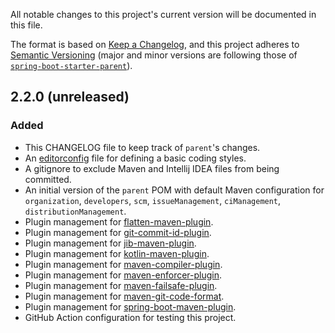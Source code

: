 All notable changes to this project's current version will be documented in this file.

The format is based on [Keep a Changelog](https://keepachangelog.com/en/1.0.0/),
and this project adheres to [Semantic Versioning](https://semver.org/spec/v2.0.0.html) (major and
minor versions are following those of [`spring-boot-starter-parent`](https://spring.io/projects/spring-boot)).



## 2.2.0 (unreleased)
### Added
- This CHANGELOG file to keep track of `parent`'s changes.
- An [editorconfig](https://editorconfig.org/) file for defining a basic coding styles.
- A gitignore to exclude Maven and Intellij IDEA files from being committed.
- An initial version of the `parent` POM with default Maven configuration for `organization`,
  `developers`, `scm`, `issueManagement`, `ciManagement`, `distributionManagement`.
- Plugin management for [flatten-maven-plugin](https://www.mojohaus.org/flatten-maven-plugin/).
- Plugin management for [git-commit-id-plugin](https://github.com/git-commit-id/maven-git-commit-id-plugin).
- Plugin management for [jib-maven-plugin](https://github.com/GoogleContainerTools/jib/tree/master/jib-maven-plugin).
- Plugin management for [kotlin-maven-plugin](https://kotlinlang.org/docs/reference/using-maven.html).
- Plugin management for [maven-compiler-plugin](https://maven.apache.org/plugins/maven-compiler-plugin/).
- Plugin management for [maven-enforcer-plugin](https://maven.apache.org/enforcer/maven-enforcer-plugin/).
- Plugin management for [maven-failsafe-plugin](http://maven.apache.org/surefire/maven-failsafe-plugin/).
- Plugin management for [maven-git-code-format](https://github.com/Cosium/maven-git-code-format).
- Plugin management for [spring-boot-maven-plugin](https://docs.spring.io/spring-boot/docs/current/maven-plugin/index.html).
- GitHub Action configuration for testing this project.
